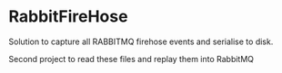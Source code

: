 # RabbitFireHose

Solution to capture all RABBITMQ firehose events and serialise to disk.

Second project to read these files and replay them into RabbitMQ
